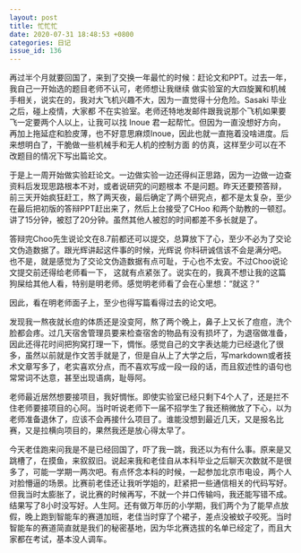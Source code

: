 ```yaml
---
layout: post
title: 忙忙忙
date: 2020-07-31 18:48:53 +0800
categories: 日记
issue_id: 136
---
```


再过半个月就要回国了，来到了交换一年最忙的时候：赶论文和PPT。过去一年，我自己一开始选的题目老师不认可，老师想让我继续
做实验室的大四旋翼和机械手相关，说实在的，我对大飞机兴趣不大，因为一直觉得十分危险。Sasaki 毕业之后，碰上疫情，大家都
不在实验室。老师还特地发邮件跟我说那个飞机如果要飞一定要两个人以上，让我可以找 Inoue 君一起帮忙。但因为一直没想好方向，
再加上拖延症和脸皮薄，也不好意思麻烦Inoue，因此也就一直拖着没啥进度。后来想明白了，干脆做一些机械手和无人机的控制方面
的仿真，这样至少可以在不改题目的情况下写出篇论文。

于是上一周开始做实验赶论文。一边做实验一边还得纠正思路，因为一边做一边查资料后发现思路根本不对，或者说研究的问题根本
不是问题。昨天还要预答辩，前三天开始疯狂赶工，熬了两天夜，最后确定了两个研究点，都不是太复杂，至少在最后把初版的答辩PPT赶出来了，然后上台接受了CHoo 和两个助教的一顿怼。讲了15分钟，被怼了20分钟。虽然其他人被怼的时间都差不多长就是了。

答辩完Choo先生说论文在8.7前都还可以提交，总算放下了心，至少不必为了交论文伪造数据了。跟光辉讲起这件事的时候，光辉说
你科研诚信该不会是满分吧。也不是，就是感觉为了交论文伪造数据有点可耻，于心也不太安。不过Choo说论文提交前还得给老师看一下，
这就有点紧张了。说实在的，我真不想让我的这篇狗屎给其他人看，特别是明老师。感觉明老师看了会在心里想：“就这？”

因此，看在明老师面子上，至少也得写篇看得过去的论文吧。

发现我一熬夜就长痘的体质还是没变阿，熬了两个晚上，鼻子上又长了痘痘，洗个脸都会疼。过几天宿舍管理员要来检查宿舍的物品有没有损坏了，为退宿做准备，因此还得花时间把狗窝打理一下，惆怅。感觉自己的文字表达能力已经退化了很多，虽然以前就是作文苦手就是了，但是自从上了大学之后，写markdown或者技术文章写多了，老实喜欢分点，而不喜欢写成一段一段的话，而且叙述性的语句也常常词不达意，甚至出现语病，耻辱阿。

老师最近居然想要接项目，我好惆怅。即使实验室已经只剩下4个人了，还是拦不住老师要接项目的心阿。当时听说老师下一届不招学生了我还稍微放了下心，以为老师准备退休了，应该不会再接什么项目了。谁能没想到最近几天，又是报名比赛，又是拉横向项目的，果然我还是放心得太早了。

今天老佳跑来问我是不是已经回国了，吓了我一跳，我还以为有什么事。原来是又跳槽了，在摸鱼，来叙叙旧。说起来我和老佳自从本科毕业之后聊天次数就不是很多了，可能一学期一两次吧。有点怀念本科的时候，一起参加北京市电设，两个人对脸懵逼的场景。比赛前老佳还让我听学姐的，赶紧把一些通信相关的代码写好。但我当时太膨胀了，说比赛的时候再写，不就一个并口传输吗，我还能写错不成。结果写了8小时没写好。人生阿。还有做万年历的小学期，我们两个为了能早点放假，晚上跑到智能车的赛道加班，老佳当时穿了个裙子，差点没被蚊子咬死。当时智能车的赛道简直就是我们的秘密基地，因为华北赛选拔的名单已经定了，而且大家都在考试，基本没人调车。




